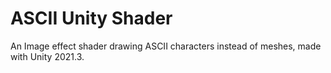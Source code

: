 # ASCII Unity Shader
 An Image effect shader drawing ASCII characters instead of meshes, made with Unity 2021.3.
